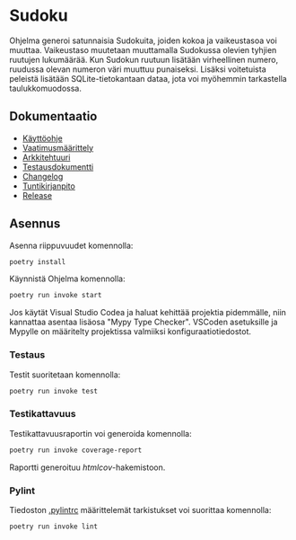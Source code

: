# Sudoku

Ohjelma generoi satunnaisia Sudokuita, joiden kokoa ja vaikeustasoa voi muuttaa. Vaikeustaso muutetaan muuttamalla Sudokussa olevien tyhjien ruutujen lukumäärää. Kun Sudokun ruutuun lisätään virheellinen numero, ruudussa olevan numeron väri muuttuu punaiseksi. Lisäksi voitetuista peleistä lisätään SQLite-tietokantaan dataa, jota voi myöhemmin tarkastella taulukkomuodossa.


## Dokumentaatio

- [Käyttöohje](dokumentaatio/kayttoohje.md)  
- [Vaatimusmäärittely](dokumentaatio/vaatimusmaarittely.md)  
- [Arkkitehtuuri](dokumentaatio/arkkitehtuuri.md)  
- [Testausdokumentti](dokumentaatio/testaus.md)  
- [Changelog](dokumentaatio/changelog.md)  
- [Tuntikirjanpito](dokumentaatio/tuntikirjanpito.md)  
- [Release](https://github.com/maazjes/ohte/releases/tag/viikko5)

## Asennus

Asenna riippuvuudet komennolla:

```bash
poetry install
```

Käynnistä Ohjelma komennolla:

```bash
poetry run invoke start
```

Jos käytät Visual Studio Codea ja haluat kehittää projektia pidemmälle, niin kannattaa asentaa lisäosa "Mypy Type Checker". VSCoden asetuksille ja Mypylle on määritelty projektissa valmiiksi konfiguraatiotiedostot.
### Testaus

Testit suoritetaan komennolla:

```bash
poetry run invoke test
```

### Testikattavuus

Testikattavuusraportin voi generoida komennolla:

```bash
poetry run invoke coverage-report
```

Raportti generoituu _htmlcov_-hakemistoon.

### Pylint

Tiedoston [.pylintrc](./.pylintrc) määrittelemät tarkistukset voi suorittaa komennolla:

```bash
poetry run invoke lint
```